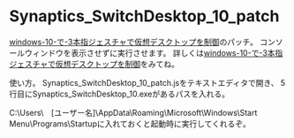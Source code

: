# Synaptics_SwitchDesktop_10_patch

[windows-10-で-3本指ジェスチャで仮想デスクトップを制御](https://mimumimu.net/blog/2016/02/20/windows-10-%E3%81%A7-3%E6%9C%AC%E6%8C%87%E3%82%B8%E3%82%A7%E3%82%B9%E3%83%81%E3%83%A3%E3%81%A7%E4%BB%AE%E6%83%B3%E3%83%87%E3%82%B9%E3%82%AF%E3%83%88%E3%83%83%E3%83%97%E3%82%92%E5%88%B6%E5%BE%A1/"windows-10-で-3本指ジェスチャで仮想デスクトップを制御")のパッチ。
コンソールウィンドウを表示させずに実行させます。
詳しくは[windows-10-で-3本指ジェスチャで仮想デスクトップを制御](https://mimumimu.net/blog/2016/02/20/windows-10-%E3%81%A7-3%E6%9C%AC%E6%8C%87%E3%82%B8%E3%82%A7%E3%82%B9%E3%83%81%E3%83%A3%E3%81%A7%E4%BB%AE%E6%83%B3%E3%83%87%E3%82%B9%E3%82%AF%E3%83%88%E3%83%83%E3%83%97%E3%82%92%E5%88%B6%E5%BE%A1/"windows-10-で-3本指ジェスチャで仮想デスクトップを制御")をみてね。

使い方。
Synaptics_SwitchDesktop_10_patch.jsをテキストエディタで開き、
5行目にSynaptics_SwitchDesktop_10.exeがあるパスを入れる。

C:\Users\　[ユーザー名]\AppData\Roaming\Microsoft\Windows\Start Menu\Programs\Startupに入れておくと起動時に実行してくれるぞ。